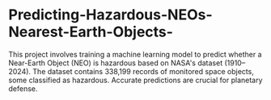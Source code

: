 # Predicting-Hazardous-NEOs-Nearest-Earth-Objects-
This project involves training a machine learning model to predict whether a Near-Earth Object (NEO) is hazardous based on NASA's dataset (1910–2024). The dataset contains 338,199 records of monitored space objects, some classified as hazardous. Accurate predictions are crucial for planetary defense.
